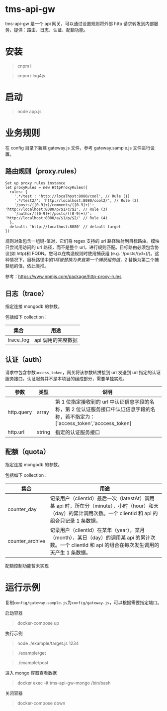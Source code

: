 # tms-api-gw

tms-api-gw 是一个 api 网关，可以通过设置规则将外部 http 请求转发到内部服务，提供：路由、日志、认证、配额功能。

# 安装

> cnpm i

> cnpm i log4js

# 启动

> node app.js

# 业务规则

在 config 目录下新建 gateway.js 文件，参考 gateway.sample.js 文件进行设置。

## 路由规则（proxy.rules）

```
Set up proxy rules instance
let proxyRules = new HttpProxyRules({
  rules: {
    '.*/test': 'http://localhost:8080/cool', // Rule (1)
    '.*/test2/': 'http://localhost:8080/cool2/', // Rule (2)
    '/posts/([0-9]+)/comments/([0-9]+)': 'http://localhost:8080/p/$1/c/$2', // Rule (3)
    '/author/([0-9]+)/posts/([0-9]+)/': 'http://localhost:8080/a/$1/p/$2/' // Rule (4)
  },
  default: 'http://localhost:8080' // default target
})
```

规则对象包含一组键-值对，它们将 regex 支持的 url 路径映射到目标路由。模块只尝试用访问的 url 路径，而不是整个 url，进行规则匹配。目标路由必须包含协议(如 http)和 FQDN。您可以在构造规则时使用捕获组 (e.g. '/posts/(\d+)/)。这种情况下，目标路径中的$1将被替换为来自第一个捕获组的值，$2 替换为第二个捕获组的值，依此类推。

参考：https://www.npmjs.com/package/http-proxy-rules

## 日志（trace）

指定连接 mongodb 的参数。

包括如下 collection：

| 集合      | 用途               |
| --------- | ------------------ |
| trace_log | api 调用的完整数据 |

## 认证（auth）

请求中包含参数`access_token`，网关将该参数转拼接到 url 发送到 url 指定的认证服务接口。认证服务并不是本项目的组成部分，需要单独实现。

| 参数       | 类型   | 说明                                                                                                                               |
| ---------- | ------ | ---------------------------------------------------------------------------------------------------------------------------------- |
| http.query | array  | 第 1 位指定接收到的 url 中认证信息字段的名称，第 2 位认证服务接口中认证信息字段的名称，若不指定为：['access_token','acccess_token] |
| http.url   | string | 指定的认证服务接口                                                                                                                 |

## 配额（quota）

指定连接 mongodb 的参数。

包括如下 collection：

| 集合            | 用途                                                                                                                                                         |
| --------------- | ------------------------------------------------------------------------------------------------------------------------------------------------------------ |
| counter_day     | 记录用户（clientId）最后一次（latestAt）调用某 api 时，所在分（minute），小时（hour）和天（day）的累计调用次数。一个 clientId 和 api 的组合只记录 1 条数据。 |
| counter_archive | 记录用户（clientId）在某年（year），某月（month），某日（day）的调用某 api 的累计次数。一个 clientId 和 api 的组合在每次发生调用的天产生 1 条数据。          |

配额控制功能暂未实现

# 运行示例

复制`config/gateway.sample.js`为`config/gateway.js`，可以根据需要指定端口。

启动容器

> docker-compose up

执行示例

> node ./example/target.js 1234

> ./example/get

> ./example/post

进入 mongo 容器查看数据

> docker exec -it tms-api-gw-mongo /bin/bash

关闭容器

> docker-compose down

